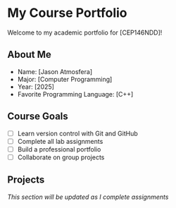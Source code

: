 # My Course Portfolio

Welcome to my academic portfolio for [CEP146NDD]!

## About Me
- Name: [Jason Atmosfera]
- Major: [Computer Programming]
- Year: [2025]
- Favorite Programming Language: [C++]

## Course Goals
- [ ] Learn version control with Git and GitHub
- [ ] Complete all lab assignments
- [ ] Build a professional portfolio
- [ ] Collaborate on group projects

## Projects
*This section will be updated as I complete assignments*
